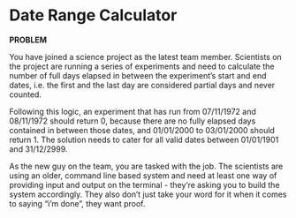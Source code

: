 # Date Range Calculator

**PROBLEM**

You have joined a science project as the latest team member. Scientists on the project are running a series of experiments and need to calculate the number of full days elapsed in between the experiment’s start and end dates, i.e. the first and the last day are considered partial days and never counted. 

Following this logic, an experiment that has run from 07/11/1972 and 08/11/1972 should return 0, because there are no fully elapsed days contained in between those dates, and 01/01/2000 to 03/01/2000 should return 1. The solution needs to cater for all valid dates between 01/01/1901 and 31/12/2999.

As the new guy on the team, you are tasked with the job. The scientists are using an older, command line based system and need at least one way of providing input and output on the terminal - they’re asking you to build the system accordingly. They also don’t just take your word for it when it comes to saying “i’m done”, they want proof. 

